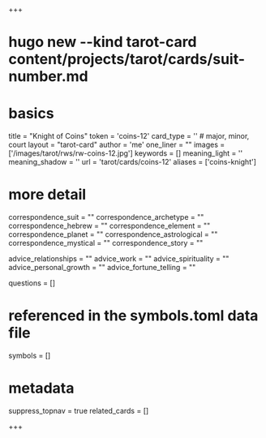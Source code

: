 +++
# hugo new --kind tarot-card content/projects/tarot/cards/suit-number.md
# basics
title     		 = "Knight of Coins"
token					 = 'coins-12'
card_type			 = '' # major, minor, court
layout				 = "tarot-card"
author    		 = 'me'
one_liner 		 = ""
images				 = ['/images/tarot/rws/rw-coins-12.jpg']
keywords			 = []
meaning_light  = ''
meaning_shadow = ''
url						 = 'tarot/cards/coins-12'
aliases				 = ['coins-knight']

# more detail
correspondence_suit 				= ""
correspondence_archetype 		= ""
correspondence_hebrew 			= ""
correspondence_element 			= ""
correspondence_planet 			= ""
correspondence_astrological = ""
correspondence_mystical 		= ""
correspondence_story 				= ""

advice_relationships 	 = ""
advice_work 					 = ""
advice_spirituality 	 = ""
advice_personal_growth = ""
advice_fortune_telling = ""

questions	= []

# referenced in the symbols.toml data file
symbols	  = []

# metadata
suppress_topnav = true
related_cards 	= []

+++